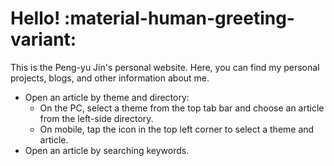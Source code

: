 # Hello!  :material-human-greeting-variant:

This is the Peng-yu Jin's personal website. Here, you can find my personal projects, blogs, and other information about me.

- Open an article by theme and directory:
    - On the PC, select a theme from the top tab bar and choose an article from the left-side directory.
    - On mobile, tap the icon in the top left corner to select a theme and article.
- Open an article by searching keywords.

